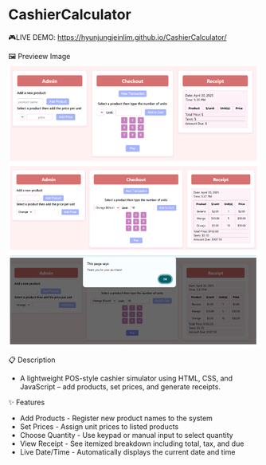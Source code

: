 # CashierCalculator

🎮LIVE DEMO:
https://hyunjungjeinlim.github.io/CashierCalculator/

🖼️ Previeew Image
![Preview Image](CalculatorImage.png)

📋 Description
- A lightweight POS-style cashier simulator using HTML, CSS, and JavaScript – add products, set prices, and generate receipts.

✨ Features
- Add Products - Register new product names to the system
- Set Prices - Assign unit prices to listed products
- Choose Quantity - Use keypad or manual input to select quantity
- View Receipt - See itemized breakdown including total, tax, and due
- Live Date/Time - Automatically displays the current date and time
